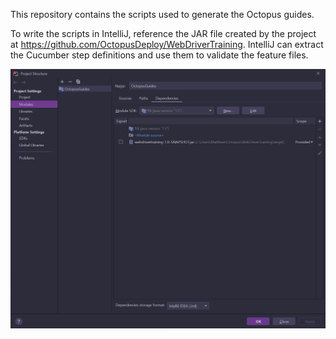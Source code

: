 This repository contains the scripts used to generate the Octopus guides.

To write the scripts in IntelliJ, reference the JAR file created by the project at https://github.com/OctopusDeploy/WebDriverTraining. 
IntelliJ can extract the Cucumber step definitions and use them to validate the feature files. 

![](intellij.png) 

